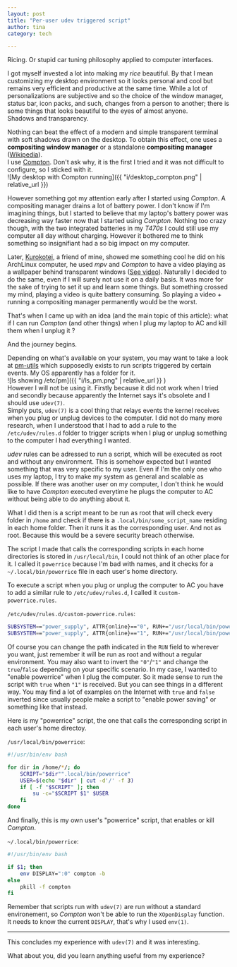 ```yaml
---
layout: post
title: "Per-user udev triggered script"
author: tina
category: tech

---
```

Ricing. Or stupid car tuning philosophy applied to computer interfaces.

I got myself invested a lot into making my *rice* beautiful. By that I mean
customizing my desktop environment so it looks personal and cool but remains
very efficient and productive at the same time.
While a lot of personalizations are subjective and so the choice of the window
manager, status bar, icon packs, and such, changes from a person to another;
there is some things that looks beautiful to the eyes of almost anyone.  
Shadows and transparency.

Nothing can beat the effect of a modern and simple transparent terminal with
soft shadows drawn on the desktop. To obtain this effect, one uses a
**compositing window manager** or a standalone **compositing manager**
([Wikipedia](https://en.wikipedia.org/wiki/Compositing_window_manager)).  
I use [Compton](https://github.com/chjj/compton). Don't ask why, it is the
first I tried and it was not difficult to configure, so I sticked with it.  
![My desktop with Compton running]({{ "i/desktop_compton.png" | relative_url }})

However something got my attention early after I started using *Compton*. A
compositing manager drains a lot of battery power. I don't know if I'm
imagining things, but I started to believe that my laptop's battery power was
decreasing way faster now that I started using *Compton*. Nothing too crazy
though, with the two integrated batteries in my *T470s* I could still use my
computer all day without charging. However it bothered me to think something
so insignifiant had a so big impact on my computer.

Later, [Kurokotei](https://twitter.com/dialgadu77), a friend of mine, showed me
something cool he did on his ArchLinux computer, he used *mpv* and *Compton*
to have a video playing as a wallpaper behind transparent windows ([See video](https://twitter.com/dialgadu77/status/955540684395728897)). Naturally
I decided to do the same, even if I will surely not use it on a daily basis. It
was more for the sake of trying to set it up and learn some things. But
something crossed my mind, playing a video is quite battery consuming. So
playing a video + running a compositing manager permanently would be the worst.

That's when I came up with an idea (and the main topic of this article): what if
I can run *Compton* (and other things) when I plug my laptop to AC and kill
them when I unplug it ?

And the journey begins.

Depending on what's available on your system, you may want to take a look at
[pm-utils](https://pm-utils.freedesktop.org/wiki/) which supposedly exists to
run scripts triggered by certain events. My OS apparently has a folder for it.  
![ls showing /etc/pm]({{ "i/ls_pm.png" | relative_url }} )  
However I will not be using it. Firstly because it did not work when I tried
and secondly because apparently the Internet says it's obsolete and I should
use `udev(7)`.  
Simply puts, `udev(7)` is a cool thing that relays events the kernel receives
when you plug or unplug devices to the computer. I did not do many more
research, when I understood that I had to add a rule to the `/etc/udev/rules.d`
folder to trigger scripts when I plug or unplug something to the computer I had
everything I wanted.

*udev* rules can be adressed to run a script, which will be executed as root
and without any environment. This is somehow expected but I wanted something
that was very specific to my user. Even if I'm the only one who uses my laptop,
I try to make my system as general and scalable as possible. If there was
another user on my computer, I don't think he would like to have *Compton*
executed everytime he plugs the computer to AC without being able to do anything
about it.

What I did then is a script meant to be run as root that will check every
folder in `/home` and check if there is a `.local/bin/some_script_name`
residing in each home folder. Then it runs it as the corresponding user. And
not as root. Because this would be a severe security breach otherwise.

The script I made that calls the corresponding scripts in each home directories is
stored in `/usr/local/bin`, I could not think of an other place for it. I
called it `powerrice` because I'm bad with names, and it checks for a
`~/.local/bin/powerrice` file in each user's home directory.

To execute a script when you plug or unplug the computer to AC you have to add
a similar rule to `/etc/udev/rules.d`, I called it `custom-powerrice.rules`.

`/etc/udev/rules.d/custom-powerrice.rules`:  
```bash
SUBSYSTEM=="power_supply", ATTR{online}=="0", RUN+="/usr/local/bin/powerrice false"
SUBSYSTEM=="power_supply", ATTR{online}=="1", RUN+="/usr/local/bin/powerrice true"
```
Of course you can change the path indicated in the `RUN` field to wherever you
want, just remember it will be run as root and without a regular environment.
You may also want to invert the `"0"`/`"1"` and change the `true`/`false`
depending on your specific scenario. In my case, I wanted to "enable powerrice"
when I plug the computer. So it made sense to run the script with `true` when
`"1"` is received. But you can see things in a different way. You may find a
lot of examples on the Internet with `true` and `false` inverted since usually
people make a script to "enable power saving" or something like that instead.

Here is my "powerrice" script, the one that calls the corresponding script in
each user's home directoy.

`/usr/local/bin/powerrice`:  
```bash
#!/usr/bin/env bash

for dir in /home/*/; do
	SCRIPT="$dir"".local/bin/powerrice"
	USER=$(echo "$dir" | cut -d'/' -f 3)
	if [ -f "$SCRIPT" ]; then
		su -c="$SCRIPT $1" $USER
	fi
done
```

And finally, this is my own user's "powerrice" script, that enables or kill
*Compton*.

`~/.local/bin/powerrice`:
```bash
#!/usr/bin/env bash

if $1; then
	env DISPLAY=":0" compton -b
else
	pkill -f compton
fi
```
Remember that scripts run with `udev(7)` are run without a standard
environement, so *Compton* won't be able to run the `XOpenDisplay` function. It
needs to know the current `DISPLAY`, that's why I used `env(1)`.

---
This concludes my experience with `udev(7)` and it was interesting.

What about you, did you learn anything useful from my experience?

